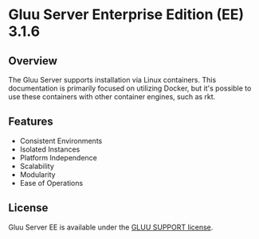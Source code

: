 # Gluu Server Enterprise Edition (EE) 3.1.6
## Overview
The Gluu Server supports installation via Linux containers. This documentation is primarily focused on utilizing Docker, but it's possible to use these containers with other container engines, such as rkt.

## Features
- Consistent Environments
- Isolated Instances
- Platform Independence
- Scalability
- Modularity
- Ease of Operations
    
## License

Gluu Server EE is available under the [GLUU SUPPORT license](https://github.com/GluuFederation/enterprise-edition/blob/3.1.6/LICENSE).
